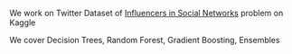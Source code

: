 We work on Twitter Dataset of [Influencers in Social Networks](https://www.kaggle.com/c/predict-who-is-more-influential-in-a-social-network) problem on Kaggle

We cover Decision Trees, Random Forest, Gradient Boosting, Ensembles
